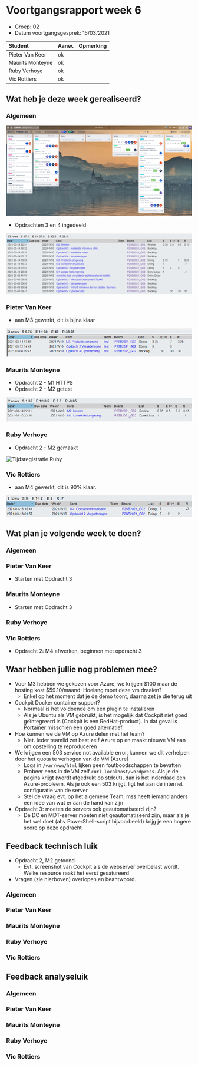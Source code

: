 # Voortgangsrapport week 6

* Groep: 02
* Datum voortgangsgesprek: 15/03/2021

| Student          | Aanw. | Opmerking |
| :--------------- | :---- | :-------- |
| Pieter Van Keer  | ok    |           |
| Maurits Monteyne | ok    |           |
| Ruby Verhoye     | ok    |           |
| Vic Rottiers     | ok    |           |

## Wat heb je deze week gerealiseerd?

### Algemeen

![Kanban-bord](img/w6/kanban-w6.jpg)

* Opdrachten 3 en 4 ingedeeld

![Tijdregistratie team](img/w6/timesheet-w6.jpg)

### Pieter Van Keer

* aan M3 gewerkt, dit is bijna klaar


![Tijdregistratie Pieter](img/w6/timesheet-w6-Pieter.PNG)


### Maurits Monteyne

* Opdracht 2 - M1 HTTPS
* Opdracht 2 - M2 getest

![Tijdregistratie Maurits](img/w6/timesheet-w6-Maurits.jpg)

### Ruby Verhoye 

* Opdracht 2 - M2 gemaakt

![Tijdsregistratie Ruby](https://user-images.githubusercontent.com/48690376/111121207-a66c2700-856c-11eb-87f8-0697ff150380.png)



### Vic Rottiers

* aan M4 gewerkt, dit is 90% klaar.

![Tijdregistratie Vic](img/w6/timesheet-w6-Vic.PNG)

## Wat plan je volgende week te doen?

### Algemeen
### Pieter Van Keer
* Starten met Opdracht 3
### Maurits Monteyne
* Starten met Opdracht 3
### Ruby Verhoye
### Vic Rottiers
* Opdracht 2: M4 afwerken, beginnen met opdracht 3
## Waar hebben jullie nog problemen mee?

* Voor M3 hebben we gekozen voor Azure, we krijgen $100 maar de hosting kost $59.10/maand: Hoelang moet deze vm draaien?
    * Enkel op het moment dat je de demo toont, daarna zet je die terug uit
* Cockpit Docker container support?
    * Normaal is het voldoende om een plugin te installeren
    * Als je Ubuntu als VM gebruikt, is het mogelijk dat Cockpit niet goed geïntegreerd is (Cockpit is een RedHat-product). In dat geval is [Portainer](https://www.portainer.io/) misschien een goed alternatief.
* Hoe kunnen we de VM op Azure delen met het team?
    * Niet. Ieder teamlid zet best zelf Azure op en maakt nieuwe VM aan om opstelling te reproduceren
* We krijgen een 503 service not available error, kunnen we dit verhelpen door het quota te verhogen van de VM (Azure)
    * Logs in `/var/www/html` lijken geen foutboodschappen te bevatten
    * Probeer eens in de VM zelf `curl localhost/wordpress`. Als je de pagina krijgt (wordt afgedrukt op stdout), dan is het inderdaad een Azure-probleem. Als je ook een 503 krijgt, ligt het aan de internet configuratie van de server
    * Stel de vraag evt. op het algemene Team, mss heeft iemand anders een idee van wat er aan de hand kan zijn
* Opdracht 3: moeten de servers ook geautomatiseerd zijn?
    * De DC en MDT-server moeten niet geautomatiseerd zijn, maar als je het wel doet (ahv PowerShell-script bijvoorbeeld) krijg je een hogere score op deze opdracht

## Feedback technisch luik

* Opdracht 2, M2 getoond
    * Evt. screenshot van Cockpit als de webserver overbelast wordt. Welke resource raakt het eerst gesatureerd
* Vragen (zie hierboven) overlopen en beantwoord.

### Algemeen

### Pieter Van Keer
### Maurits Monteyne
### Ruby Verhoye
### Vic Rottiers

## Feedback analyseluik

### Algemeen

### Pieter Van Keer
### Maurits Monteyne
### Ruby Verhoye
### Vic Rottiers

